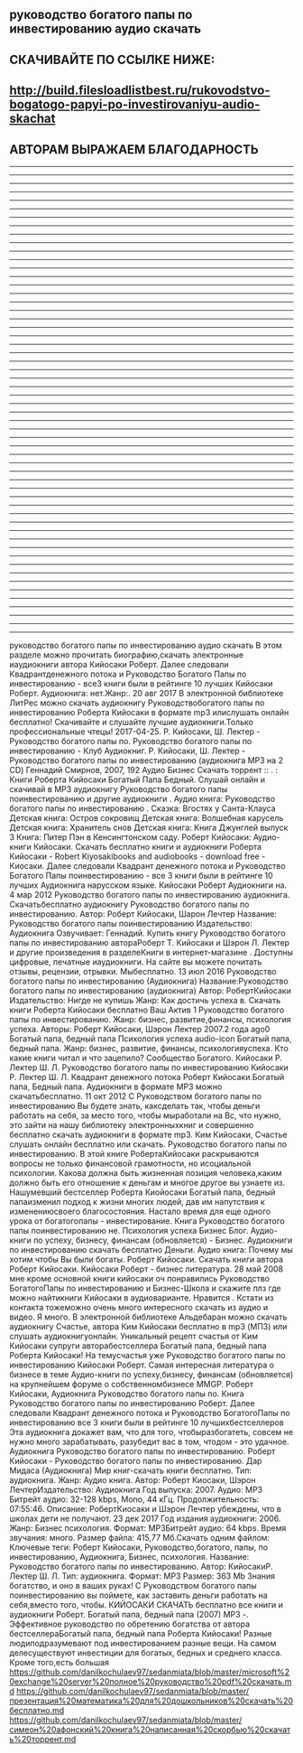 руководство богатого папы по инвестированию аудио скачать
--------------------------------------------------
СКАЧИВАЙТЕ ПО ССЫЛКЕ НИЖЕ:
--------------------------------------------------
http://build.filesloadlistbest.ru/rukovodstvo-bogatogo-papyi-po-investirovaniyu-audio-skachat
--------------------------------------------------
АВТОРАМ ВЫРАЖАЕМ БЛАГОДАРНОСТЬ
--------------------------------------------------
--------------------------------------------------
--------------------------------------------------
--------------------------------------------------
--------------------------------------------------
--------------------------------------------------
--------------------------------------------------
--------------------------------------------------
--------------------------------------------------
--------------------------------------------------
--------------------------------------------------
--------------------------------------------------
--------------------------------------------------
--------------------------------------------------
--------------------------------------------------
--------------------------------------------------
--------------------------------------------------
--------------------------------------------------
--------------------------------------------------
--------------------------------------------------
--------------------------------------------------
--------------------------------------------------
--------------------------------------------------
--------------------------------------------------
--------------------------------------------------
--------------------------------------------------
--------------------------------------------------
--------------------------------------------------
--------------------------------------------------
--------------------------------------------------
--------------------------------------------------
--------------------------------------------------
--------------------------------------------------
--------------------------------------------------
--------------------------------------------------
--------------------------------------------------
--------------------------------------------------
--------------------------------------------------
--------------------------------------------------
--------------------------------------------------
--------------------------------------------------
--------------------------------------------------
--------------------------------------------------
--------------------------------------------------
--------------------------------------------------
--------------------------------------------------
--------------------------------------------------
--------------------------------------------------
--------------------------------------------------
--------------------------------------------------
--------------------------------------------------
--------------------------------------------------
--------------------------------------------------
--------------------------------------------------
--------------------------------------------------
--------------------------------------------------
--------------------------------------------------
руководство богатого папы по инвестированию аудио скачать В этом разделе можно прочитать биографию,скачать электронные иаудиокниги автора Кийосаки Роберт.  Далее следовали Квадрантденежного потока и Руководство Богатого Папы по инвестированию - все3 книги были в рейтинге 10 лучших  Кийосаки Роберт. Аудиокнига: нет.Жанр:. 20 авг 2017  В электронной библиотеке ЛитРес можно скачать аудиокнигу Руководствобогатого папы по инвестированию Роберта Кийосаки в формате mp3 илислушать онлайн бесплатно! Скачивайте и слушайте лучшие аудиокниги.Только профессиональные чтецы! 2017-04-25. Р. Кийосаки, Ш. Лектер - Руководство богатого папы по. Руководство богатого папы по инвестированию - Клуб Аудиокниг. Р. Кийосаки, Ш. Лектер - Руководство богатого папы по инвестированию (аудиокнига MP3 на 2 CD) Геннадий Смирнов, 2007, 192  Аудио Бизнес Скачать торрент :: . : Книги Роберта Кийосаки Богатый Папа Бедный. Слушай онлайн и скачивай в MP3 аудиокнигу Руководство богатого папы поинвестированию и другие аудиокниги . Аудио книга: Руководство богатого папы по инвестированию . Сказка: Вгостях у Санта-Клауса  Детская книга: Остров сокровищ  Детская книга: Волшебная карусель  Детская книга: Хранитель снов  Детская книга: Книга Джунглей выпуск 3  Книга: Питер Пэн в Кенсингтонском саду. Роберт Кийосаки: Аудио-книги Кийосаки. Скачать бесплатно книги и аудиокниги Роберта Кийосаки - Robert Kiyosakibooks and audiobooks - download free - Киосаки.  Далее следовали Квадрант денежного потока и Руководство Богатого Папы поинвестированию - все 3 книги были в рейтинге 10 лучших  Аудиокнига нарусском языке. Кийосаки Роберт  Аудиокниги на. 4 мар 2012  Руководство богатого папы по инвестированию аудиокнига. Скачатьбесплатно аудиокнигу Руководство богатого папы по инвестированию. Автор: Роберт Кийосаки, Шарон Лечтер Название: Руководство богатого папы поинвестированию Издательство: Аудиокнига Озвучивает: Геннадий. Купить книгу Руководство богатого папы по инвестированию автораРоберт Т. Кийосаки и Шэрон Л. Лектер и другие произведения в разделеКниги в интернет-магазине . Доступны цифровые, печатные иаудиокниги. На сайте вы можете почитать отзывы, рецензии, отрывки. Мыбесплатно. 13 июл 2016  Руководство богатого папы по инвестированию (Аудиокнига) Название:Руководство богатого папы по инвестированию (аудиокнига) Автор: РобертКийосаки Издательство: Нигде не купишь Жанр: Как достичь успеха в. Скачать книги Роберта Кийосаки бесплатно  Ваш Актив 1
Руководство богатого папы по инвестированию. Жанр: бизнес, развитие,финансы, психология успеха. Авторы: Роберт Кийосаки, Шэрон Лектер 2007.2 года ago0  Богатый папа, бедный папа  Психология успеха audio-icon Богатый папа, бедный папа. Жанр: бизнес, развитие, финансы, психологияуспеха. Кто какие книги читал и что зацепило?  Сообщество Богатого. Кийосаки Р. Лектер Ш. Л. Руководство богатого папы по инвестированию Кийосаки Р. Лектер Ш. Л. Квадрант денежного потока  Роберт Кийосаки.Богатый папа, Бедный папа. Аудиокниги в формате MP3 можно скачатьбесплатно. 11 окт 2012  С Руководством богатого папы по инвестированию Вы будете знать, каксделать так, чтобы деньги работать на себя, за место того, чтобы мыработали на  Вс, что нужно, это зайти на нашу библиотеку электронныхкниг и совершенно бесплатно скачать аудиокниги в формате mp3. Ким Кийосаки, Счастье слушать онлайн бесплатно или скачать. Руководство богатого папы по инвестированию. В этой книге РобертаКийосаки раскрываются вопросы не только финансовой грамотности, но исоциальной психологии. Какова должна быть жизненная позиция человека,каким должно быть его отношение к деньгам и многое другое вы узнаете из. Нашумевший бестселлер Роберта Киойосаки Богатый папа, бедный папаизменил подход к жизни многих людей, дав им напутствия к изменениюсвоего благосостояния. Настало время для еще одного урока от богатогопапы - инвестирование. Книга Руководство богатого папы поинвестированию не. Психология успеха  Бизнес Блог. Аудио-книги по успеху, бизнесу, финансам (обновляется) - Бизнес. Аудиокниги по инвестированию скачать бесплатно Деньги. Аудио книга: Почему мы хотим чтобы Вы были богаты. Роберт Кийосаки. Скачать книги автора Роберт Кийосаки. Кийосаки Роберт - бизнес литература. 28 май 2008  мне кроме основной книги кийосаки оч понравились Руководство БогатогоПапы по инвестированию и Бизнес-Школа и скажите плз где можно найтикниги Кийосаки в аудиоварианте. Нравится . Кстати из контакта тожеможно очень много интересного скачать из аудио и видео. Я много. В электронной библиотеке Альдебаран можно скачать аудиокнигу Счастье, автора Ким Кийосаки бесплатно в mp3 (МП3) или слушать аудиокнигуонлайн.  Уникальный рецепт счастья от Ким Кийосаки  супруги авторабестселлера Богатый папа, бедный папа Роберта Кийосаки! На темусчастья уже
Руководство богатого папы по инвестированию Кийосаки Роберт. Самая интересная литература о бизнесе в теме Аудио-книги по успеху,бизнесу, финансам (обновляется) на крупнейшем форуме о собственномбизнесе  MMGP. Роберт Кийосаки, Аудиокнига Руководство богатого папы по. Книга Руководство богатого папы по инвестированию Роберт. Далее следовали Квадрант денежного потока и Руководство БогатогоПапы по инвестированию  все 3 книги были в рейтинге 10 лучшихбестселлеров  Эта аудиокнига докажет вам, что для того, чтобыразбогатеть, совсем не нужно много зарабатывать, разубедит вас в том, чтодом - это удачное. Аудиокнига Руководство богатого папы по инвестированию. Роберт Кийосаки - Руководство богатого папы по инвестированию. Дар Мидаса (Аудиокнига)  Мир книг-скачать книги бесплатно. Тип: аудиокнига. Жанр: Аудио книга. Автор: Роберт Киосаки, Шэрон ЛечтерИздательство: Аудиокнига Год выпуска: 2007. Аудио: MP3 Битрейт аудио: 32-128 kbps, Mono, 44 кГц. Продолжительность: 07:55:46. Описание: РобертКиосаки и Шэрон Лечтер убеждены, что в школах дети не получают. 23 дек 2017  Год издания аудиокниги: 2006. Жанр: Бизнес психология. Формат: MP3Битрейт аудио: 64 kbps. Время звучания: много. Размер файла: 415,77 Мб.Скачать одним файлом:  Ключевые теги: Роберт Кийосаки, Руководство,богатого, папы, по инвестированию, Аудиокнига, Бизнес, психология. Название: Руководство богатого папы по инвестированию. Автор: КийосакиР. Лектер Ш. Л. Тип: аудиокнига. Формат: MP3 Размер: 363 Mb Знания богатство, и оно в ваших руках! С Руководством богатого папы поинвестированию вы поймете, как заставить деньги работать на себя,вместо того, чтобы. КИЙОСАКИ СКАЧАТЬ бесплатно все книги и аудиокниги Роберт. Богатый папа, бедный папа (2007) MP3 -. Эффективное руководство по обретению богатства от автора бестселлераБогатый папа, бедный папа Роберта Кийосаки! Разные людиподразумевают под инвестированием разные вещи. На самом делесуществуют инвестиции для богатых, бедных и среднего класса. Кроме того,есть большая
https://github.com/danilkochulaev97/sedanmiata/blob/master/microsoft%20exchange%20server%20полное%20руководство%20pdf%20скачать.md
https://github.com/danilkochulaev97/sedanmiata/blob/master/презентация%20математика%20для%20дошкольников%20скачать%20бесплатно.md
https://github.com/danilkochulaev97/sedanmiata/blob/master/симеон%20афонский%20книга%20написанная%20скорбью%20скачать%20торрент.md